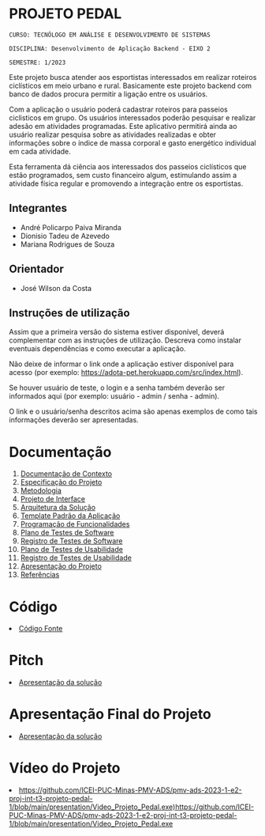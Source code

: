 # PROJETO PEDAL

`CURSO: TECNÓLOGO EM ANÁLISE E DESENVOLVIMENTO DE SISTEMAS`

`DISCIPLINA: Desenvolvimento de Aplicação Backend - EIXO 2`

`SEMESTRE: 1/2023`

Este projeto busca atender aos esportistas interessados em realizar roteiros ciclísticos em meio urbano e rural. Basicamente este projeto backend com banco de dados procura permitir a ligação entre os usuários.

Com a aplicação o usuário poderá cadastrar roteiros para passeios ciclisticos em grupo. Os usuários interessados poderão pesquisar e realizar adesão em atividades programadas. Este aplicativo permitirá ainda ao usuário realizar pesquisa sobre as atividades realizadas e obter informações sobre o índice de massa corporal e gasto energético individual em cada atividade.

Esta ferramenta dá ciência aos interessados dos passeios ciclísticos que estão programados, sem custo financeiro algum, estimulando assim a atividade física regular e promovendo a integração entre os esportistas.  


## Integrantes

* André Policarpo Paiva Miranda
* Dionisio Tadeu de Azevedo
* Mariana Rodrigues de Souza


## Orientador

* José Wilson da Costa

## Instruções de utilização

Assim que a primeira versão do sistema estiver disponível, deverá complementar com as instruções de utilização. Descreva como instalar eventuais dependências e como executar a aplicação.

Não deixe de informar o link onde a aplicação estiver disponível para acesso (por exemplo: https://adota-pet.herokuapp.com/src/index.html).

Se houver usuário de teste, o login e a senha também deverão ser informados aqui (por exemplo: usuário - admin / senha - admin).

O link e o usuário/senha descritos acima são apenas exemplos de como tais informações deverão ser apresentadas.

# Documentação

<ol>
<li><a href="docs/01-Documentação de Contexto.md"> Documentação de Contexto</a></li>
<li><a href="docs/02-Especificação do Projeto.md"> Especificação do Projeto</a></li>
<li><a href="docs/03-Metodologia.md"> Metodologia</a></li>
<li><a href="docs/04-Projeto de Interface.md"> Projeto de Interface</a></li>
<li><a href="docs/05-Arquitetura da Solução.md"> Arquitetura da Solução</a></li>
<li><a href="docs/06-Template Padrão da Aplicação.md"> Template Padrão da Aplicação</a></li>
<li><a href="docs/07-Programação de Funcionalidades.md"> Programação de Funcionalidades</a></li>
<li><a href="docs/08-Plano de Testes de Software.md"> Plano de Testes de Software</a></li>
<li><a href="docs/09-Registro de Testes de Software.md"> Registro de Testes de Software</a></li>
<li><a href="docs/10-Plano de Testes de Usabilidade.md"> Plano de Testes de Usabilidade</a></li>
<li><a href="docs/11-Registro de Testes de Usabilidade.md"> Registro de Testes de Usabilidade</a></li>
<li><a href="docs/12-Apresentação do Projeto.md"> Apresentação do Projeto</a></li>
<li><a href="docs/13-Referências.md"> Referências</a></li>
</ol>

# Código

<li><a href="src/README.md"> Código Fonte</a></li>

# Pitch

<li><a href="presentation/README.md"> Apresentação da solução</a></li>

# Apresentação Final do Projeto

<li><a href="presentation/README.md"> Apresentação da solução</a></li>

# Vídeo do Projeto

<li><a href="presentation/README.md"> https://github.com/ICEI-PUC-Minas-PMV-ADS/pmv-ads-2023-1-e2-proj-int-t3-projeto-pedal-1/blob/main/presentation/Video_Projeto_Pedal.exe)https://github.com/ICEI-PUC-Minas-PMV-ADS/pmv-ads-2023-1-e2-proj-int-t3-projeto-pedal-1/blob/main/presentation/Video_Projeto_Pedal.exe</a></li>


